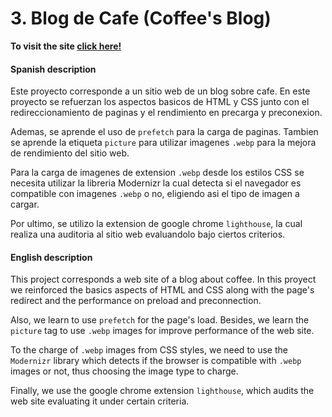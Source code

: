 # 3. Blog de Cafe (Coffee's Blog)

**To visit the site [click here!](https://siteofblogdecafe.netlify.app/)**

#### Spanish description

Este proyecto corresponde a un sitio web de un blog sobre cafe. En este proyecto se refuerzan los aspectos basicos de HTML y CSS junto con el redireccionamiento de paginas y el rendimiento en precarga y preconexion.

Ademas, se aprende el uso de `prefetch` para la carga de paginas. Tambien se aprende la etiqueta `picture` para utilizar imagenes `.webp` para la mejora de rendimiento del sitio web.

Para la carga de imagenes de extension `.webp` desde los estilos CSS se necesita utilizar la libreria Modernizr la cual detecta si el navegador es compatible con imagenes `.webp` o no, eligiendo asi el tipo de imagen a cargar.

Por ultimo, se utilizo la extension de google chrome `lighthouse`, la cual realiza una auditoria al sitio web evaluandolo bajo ciertos criterios.

#### English description

This project corresponds a web site of a blog about coffee. In this proyect we reinforced the basics aspects of HTML and CSS along with the page's redirect and the performance on preload and preconnection.

Also, we learn to use `prefetch` for the page's load. Besides, we learn the `picture` tag to use `.webp` images for improve performance of the web site.

To the charge of `.webp` images from CSS styles, we need to use the `Modernizr` library which detects if the browser is compatible with `.webp` images or not, thus choosing the image type to charge.

Finally, we use the google chrome extension `lighthouse`, which audits the web site evaluating it under certain criteria.
